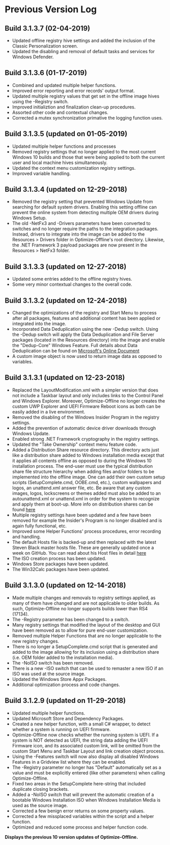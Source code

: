 # Previous Version Log #

## Build 3.1.3.7 (02-04-2019) ##

- Updated offline registry hive settings and added the inclusion of the Classic Personalization screen.
- Updated the disabling and removal of default tasks and services for Windows Defender.

## Build 3.1.3.6 (01-17-2019) ##

- Combined and updated multiple helper functions.
- Improved error reporting and error records' output format.
- Updated multiple registry values that get set in the offline image hives using the -Registry switch.
- Improved initializtion and finalization clean-up procedures.
- Assorted other code and contextual changes.
- Corrected a mutex synchronization primative the logging function uses.

## Build 3.1.3.5 (updated on 01-05-2019) ##

- Updated multiple helper functions and processes
- Removed registry settings that no longer applied to the most current Windows 10 builds and those that were being applied to both the current user and local machine hives simultaneously.
- Updated the context menu customization registry settings.
- Improved variable handling.

## Build 3.1.3.4 (updated on 12-29-2018) ##

- Removed the registry setting that prevented Windows Update from searching for default system drivers. Enabling this setting offline can prevent the online system from detecting multiple OEM drivers during Windows Setup.
- The old -NetFx3 and -Drivers parameters have been converted to switches and no longer require the paths to the integration packages. Instead, drivers to integrate into the image can be added to the Resources > Drivers folder in Optimize-Offline's root directory. Likewise, the .NET Framework 3 payload packages are now present in the Resources > NetFx3 folder.

## Build 3.1.3.3 (updated on 12-27-2018) ##

- Updated some entries added to the offline registry hives.
- Some very minor contextual changes to the overall code.

## Build 3.1.3.2 (updated on 12-24-2018) ##

- Changed the optimizations of the registry and Start Menu to process after all packages, features and additional content has been applied or integrated into the image.
- Incorporated Data Deduplication using the new -Dedup switch. Using the -Dedup switch will apply the Data Deduplication and File Server packages (located in the Resources directory) into the image and enable the "Dedup-Core" Windows Feature. Full details about Data Deduplication can be found on [Microsoft's Online Document](https://docs.microsoft.com/en-us/windows-server/storage/data-deduplication/overview)
- A custom image object is now used to return image data as opposed to variables.

## Build 3.1.3.1 (updated on 12-23-2018) ##

- Replaced the LayoutModification.xml with a simpler version that does not include a Taskbar layout and only includes links to the Control Panel and Windows Explorer. Moreover, Optimize-Offline no longer creates the custom UWP Explorer and UEFI Firmware Reboot icons as both can be easily added in a live environment.
- Removed the disabling of the Windows Insider Program in the registry settings.
- Added the prevention of automatic device driver downloads through Windows Update.
- Enabled strong .NET Framework cryptography in the registry settings.
- Updated the "Take Ownership" context menu feature code.
- Added a Distribution Share resource directory. This directory acts just like a distribution share added to Windows installation media except that it applies all contents offline as opposed to during the Windows 10 installation process. The end-user must use the typical distribution share file structure hierarchy when adding files and/or folders to be implemented into the offline image. One can add their own custom setup scripts (SetupComplete.cmd, OOBE.cmd, etc.), custom wallpapers and logos, an unattend.xml answer file, etc. Be aware that any custom images, logos, lockscreens or themes added must also be added to an autounattend.xml or unattend.xml in order for the system to recognize and apply them at boot-up. More info on distribution shares can be found [here](https://docs.microsoft.com/en-us/windows-hardware/customize/desktop/wsim/distribution-shares-and-configuration-sets-overview)
- Multiple registry settings have been updated and a few have been removed for example the Insider's Program is no longer disabled and is again fully functional, etc.
- Improved some Helper Functions' process procedures, error recording and handling.
- The default Hosts file is backed-up and then replaced with the latest Steven Black master hosts file.  These are generally updated once a week on GitHub.  You can read about his Host files in detail [here](https://github.com/StevenBlack/hosts)
- The ISO creation process has been updated.
- Windows Store packages have been updated.
- The Win32Calc packages have been updated.

## Build 3.1.3.0 (updated on 12-14-2018) ##

- Made multiple changes and removals to registry settings applied, as many of them have changed and are not applicable to older builds. As such, Optimize-Offline no longer supports builds lower than RS4 (17134).
- The -Registry parameter has been changed to a switch.
- Many registry settings that modified the layout of the desktop and GUI have been removed as to allow for pure end-user customization.
- Removed multiple Helper Functions that are no longer applicable to the new registry changes.
- There is no longer a SetupComplete.cmd script that is generated and added to the image allowing for its inclusion using a distribution share (i.e. OEM folder added to the installation media).
- The -NoISO switch has been removed.
- There is a new -ISO switch that can be used to remaster a new ISO if an ISO was used at the source image.
- Updated the Windows Store Appx Packages.
- Additional optimization process and code changes.

## Build 3.1.2.9 (updated on 11-29-2018) ##

- Updated multiple helper functions.
- Updated Microsoft Store and Dependency Packages.
- Created a new helper function, with a small C# wrapper, to detect whether a system is running on UEFI firmware.
- Optimize-Offline now checks whether the running system is UEFI. If a system is NOT detected as UEFI, the string data adding the UEFI Firmware icon, and its associated custom link, will be omitted from the custom Start Menu and Taskbar Layout and link creation object process.
- Using the -Features switch will now also display all disabled Windows Features in a Gridview list where they can be enabled.
- The -Registry parameter no longer has "Default" automatically set as a value and must be explicitly entered (like other parameters) when calling Optimize-Offline.
- Fixed two areas in the SetupComplete here-string that included duplicate closing brackets.
- Added a -NoISO switch that will prevent the automatic creation of a bootable Windows Installation ISO when Windows Installation Media is used as the source image.
- Corrected a few benign error returns on some property values.
- Corrected a few missplaced variables within the script and a helper function.
- Optimized and reduced some process and helper function code.

**Displays the previous 10 version updates of Optimize-Offline.**